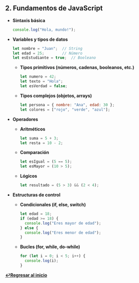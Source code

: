 ## 2. Fundamentos de JavaScript
- **Sintaxis básica**  
  ```javascript
  console.log("Hola, mundo!");
  ```

- **Variables y tipos de datos**  
  ```javascript
  let nombre = "Juan";  // String
  let edad = 25;        // Número
  let esEstudiante = true;  // Booleano
  ```

  - **Tipos primitivos (números, cadenas, booleanos, etc.)**
    ```javascript
    let numero = 42;
    let texto = "Hola";
    let esVerdad = false;
    ```

  - **Tipos complejos (objetos, arrays)**
    ```javascript
    let persona = { nombre: "Ana", edad: 30 };
    let colores = ["rojo", "verde", "azul"];
    ```

- **Operadores**  
  - **Aritméticos**  
    ```javascript
    let suma = 5 + 3;
    let resta = 10 - 2;
    ```

  - **Comparación**  
    ```javascript
    let esIgual = (5 == 5);
    let esMayor = (10 > 5);
    ```

  - **Lógicos**  
    ```javascript
    let resultado = (5 > 3) && (2 < 4);
    ```

- **Estructuras de control**  
  - **Condicionales (if, else, switch)**  
    ```javascript
    let edad = 18;
    if (edad >= 18) {
      console.log("Eres mayor de edad");
    } else {
      console.log("Eres menor de edad");
    }
    ```

  - **Bucles (for, while, do-while)**  
    ```javascript
    for (let i = 0; i < 5; i++) {
      console.log(i);
    }
    ```

**[↩️Regresar al inicio](../README.md)**